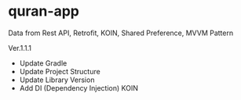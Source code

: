 # quran-app
Data from Rest API, Retrofit, KOIN, Shared Preference, MVVM Pattern

Ver.1.1.1
- Update Gradle
- Update Project Structure
- Update Library Version
- Add DI (Dependency Injection) KOIN
